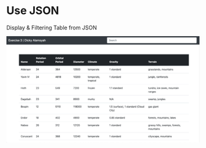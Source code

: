 # Use JSON
Display &amp; Filtering Table from JSON

![alt text](https://raw.githubusercontent.com/dickyalsyah/Exercise-3/master/img.png)
